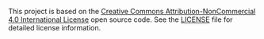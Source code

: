 This project is based on the [Creative Commons Attribution-NonCommercial 4.0 International License](http://creativecommons.org/licenses/by-nc/4.0/) open source code. See the [LICENSE](LICENSE) file for detailed license information.
